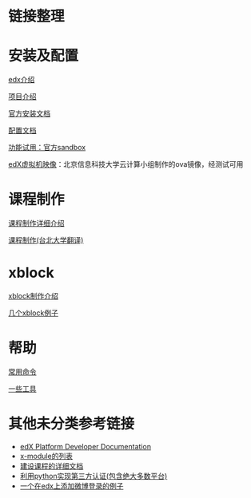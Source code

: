 链接整理
============

安装及配置
======
[edx介绍](http://edx-developer-guide.readthedocs.org/en/latest/)

[项目介绍](http://code.edx.org)

[官方安装文档](https://github.com/edx/configuration/wiki/edX-Ubuntu-12.04-64-bit-Installation)

[配置文档](https://github.com/edx/configuration/wiki/edX-Managing-the-Production-Stack)

[功能试用：官方sandbox](https://github.com/edx/edx-platform/wiki/Open-edx-sandbox-website)

[edX虚拟机映像](http://edustack.org/manual/edx/)：北京信息科技大学云计算小组制作的ova镜像，经测试可用

课程制作
======
[课程制作详细介绍](http://edx-partner-course-staff.readthedocs.org/en/latest/exercises_tools/external_graders.html)

[课程制作(台北大学翻译)](http://edx-ca-zhtw.readthedocs.org/zh_TW/latest/)


xblock
======
[xblock制作介绍](http://xblock.readthedocs.org/en/latest/)

[几个xblock例子](https://github.com/edx-solutions)

帮助
======
[常用命令](https://github.com/edx/edx-platform/wiki/Shell-commands)

[一些工具](https://github.com/edx/edx-tools/wiki)

其他未分类参考链接
============

 * [edX Platform Developer Documentation](http://edx-developer-guide.readthedocs.org/en/latest/overview.html)
 * [x-module的列表](https://github.com/edx/edx-platform/tree/master/common/lib/xmodule/xmodule)
 * [建设课程的详细文档](http://edx-partner-course-staff.readthedocs.org/en/latest/exercises_tools/external_graders.html)
 * [利用python实现第三方认证(包含绝大多数平台)](https://github.com/omab/python-social-auth/)
 * [一个在edx上添加微博登录的例子](https://idefs.com/record-to-open-edx-add-twitter-login.html)
